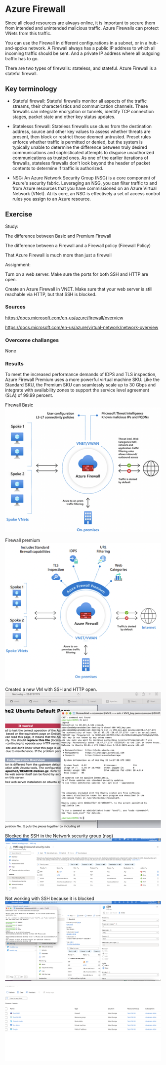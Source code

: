 # Azure Firewall

Since all cloud resources are always online, it is important to secure them from intended and unintended malicious traffic. Azure Firewalls can protect VNets from this traffic.

You can use the Firewall in different configurations in a subnet, or in a hub-and-spoke network. A Firewall always has a public IP address to which all incoming traffic should be sent. And a private IP address where all outgoing traffic has to go.

There are two types of firewalls: stateless, and stateful. Azure Firewall is a stateful firewall.

## Key terminology


- Stateful firewall: Stateful firewalls monitor all aspects of the traffic streams, their characteristics and communication channels. These firewalls can integrate encryption or tunnels, identify TCP connection stages, packet state and other key status updates.

- Statelesss firewall: Stateless firewalls use clues from the destination address, source and other key values to assess whether threats are present, then block or restrict those deemed untrusted. Preset rules enforce whether traffic is permitted or denied, but the system is typically unable to determine the difference between truly desired communications and sophisticated attempts to disguise unauthorized communications as trusted ones. As one of the earlier iterations of firewalls, stateless firewalls don't look beyond the header of packet contents to determine if traffic is authorized.

- NSG: An Azure Network Security Group (NSG) is a core component of Azure's security fabric. Leveraging an NSG, you can filter traffic to and from Azure resources that you have commissioned on an Azure Virtual Network (VNet). At its core, an NSG is effectively a set of access control rules you assign to an Azure resource.

## Exercise

Study:

The difference between Basic and Premium Firewall


The difference between a Firewall and a Firewall policy (Firewall Policy)


That Azure Firewall is much more than just a firewall


Assignment:

Turn on a web server. Make sure the ports for both SSH and HTTP are open.

Create an Azure Firewall in VNET. Make sure that your web server is still reachable via HTTP, but that SSH is blocked.
### Sources

https://docs.microsoft.com/en-us/azure/firewall/overview

https://docs.microsoft.com/en-us/azure/virtual-network/network-overview


### Overcome challanges

None

### Results

To meet the increased performance demands of IDPS and TLS inspection, Azure Firewall Premium uses a more powerful virtual machine SKU. Like the Standard SKU, the Premium SKU can seamlessly scale up to 30 Gbps and integrate with availability zones to support the service level agreement (SLA) of 99.99 percent.

Firewall Basic
![screenshot](../00_includes/azureweek1/8s.png)

Firewall premium
![screenshot](../00_includes/azureweek1/8p.png)





Created a new VM with SSH and HTTP open.
![screenshot](../00_includes/azureweek1/az8.png)

Blocked the SSH in the Network security group (nsg)
![screenshot](../00_includes/azureweek1/az81.png)

Not working with SSH because it is blocked
![screenshot](../00_includes/azureweek1/az82.png)

![screenshot](../00_includes/azureweek1/81.png)